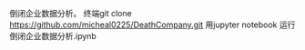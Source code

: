 倒闭企业数据分析。
终端git clone https://github.com/micheal0225/DeathCompany.git
用jupyter notebook 运行倒闭企业数据分析.ipynb
